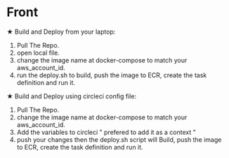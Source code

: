 # Front

★ Build and Deploy from your laptop:
1. Pull The Repo.
2. open local file.
3. change the image name at docker-compose to match your aws_account_id. 
4. run the deploy.sh to build, push the image to ECR, create the task definition and run it. 

★ Build and Deploy using circleci config file:
1. Pull The Repo.
2. change the image name at docker-compose to match your aws_account_id. 
2. Add the variables to circleci " prefered to add it as a context "
3. push your changes then the deploy.sh script will Build, push the image to ECR, create the task definition and run it.
